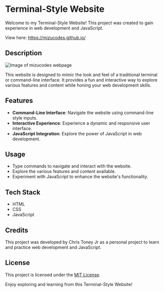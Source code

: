 # Terminal-Style Website

Welcome to my Terminal-Style Website! This project was created to gain experience in web development and JavaScript.

View here: https://mizucodes.github.io/

## Description

![Image of mizucodes webpage](https://imgur.com/5xnFpuL)

This website is designed to mimic the look and feel of a traditional terminal or command-line interface. It provides a fun and interactive way to explore various features and content while honing your web development skills.

## Features

- **Command-Line Interface**: Navigate the website using command-line style inputs.
- **Interactive Experience**: Experience a dynamic and responsive user interface.
- **JavaScript Integration**: Explore the power of JavaScript in web development.

## Usage

- Type commands to navigate and interact with the website.
- Explore the various features and content available.
- Experiment with JavaScript to enhance the website's functionality.

## Tech Stack

- HTML
- CSS
- JavaScript

## Credits

This project was developed by Chris Toney Jr as a personal project to learn and practice web development and JavaScript.

## License

This project is licensed under the [MIT License](LICENSE.md).

Enjoy exploring and learning from this Terminal-Style Website!
